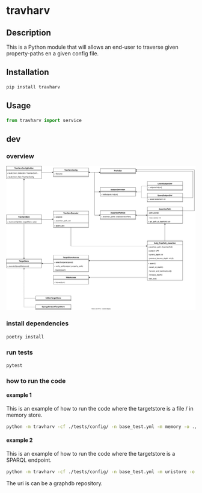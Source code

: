 # travharv

## Description

This is a Python module that will allows an end-user to traverse given property-paths en a given config file.

## Installation

```bash
pip install travharv
```

## Usage

```python
from travharv import service
```

## dev

### overview

![overview](./py-deref-linktraversal-harvest%20UML-deref%20classes.drawio.svg)

### install dependencies

```bash
poetry install
```

### run tests

```bash
pytest
```

### how to run the code

#### example 1

This is an example of how to run the code where the targetstore is a file / in memory store.

```bash
python -m travharv -cf ./tests/config/ -n base_test.yml -m memory -o ./test.ttl -v -c ./tests/inputs/63523.ttl ./test.ttl
```

#### example 2

This is an example of how to run the code where the targetstore is a SPARQL endpoint.

```bash
python -m travharv -cf ./tests/config/ -n base_test.yml -m uristore -o ./test.ttl -v -ts http://example.org http://example.org/statements
```

The uri is can be a graphdb repository.
